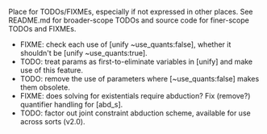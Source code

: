 Place for TODOs/FIXMEs, especially if not expressed in other places. See README.md for broader-scope TODOs and source code for finer-scope TODOs and FIXMEs.

* FIXME: check each use of [unify ~use_quants:false], whether it shouldn't be [unify ~use_quants:true].
* TODO: treat params as first-to-eliminate variables in [unify] and make use of this feature.
* TODO: remove the use of parameters where [~use_quants:false] makes them obsolete.
* FIXME: does solving for existentials require abduction? Fix (remove?) quantifier handling for [abd_s].
* TODO: factor out joint constraint abduction scheme, available for use across sorts (v2.0).
